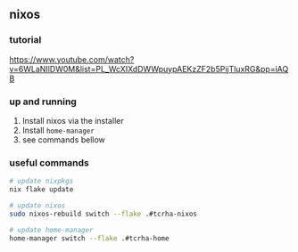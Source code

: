 ## nixos

### tutorial 

https://www.youtube.com/watch?v=6WLaNIlDW0M&list=PL_WcXIXdDWWpuypAEKzZF2b5PijTluxRG&pp=iAQB

### up and running 

1. Install nixos via the installer 
2. Install `home-manager`
3. see commands bellow

### useful commands

```bash
# update nixpkgs 
nix flake update

# update nixos 
sudo nixos-rebuild switch --flake .#tcrha-nixos 

# update home-manager 
home-manager switch --flake .#tcrha-home
```

